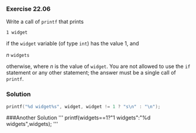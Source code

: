 ### Exercise 22.06

Write a call of `printf` that prints

```
1 widget
```

if the `widget` variable (of type `int`) has the value 1, and

*n* `widgets`

otherwise, where *n* is the value of `widget`. You are not allowed to use the
`if` statement or any other statement; the answer must be a single call of
`printf`.

### Solution

```c
printf("%d widget%s", widget, widget != 1 ? "s\n" : "\n");
```
###Another Solution
'''
printf(widgets==1?"1 widgets":"%d widgets",widgets);
'''
